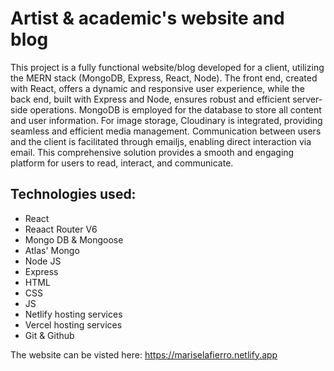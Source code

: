# Artist & academic's website and blog

This project is a fully functional website/blog developed for a client, utilizing the MERN stack (MongoDB, Express, React, Node). The front end, created with React, offers a dynamic and responsive user experience, while the back end, built with Express and Node, ensures robust and efficient server-side operations. MongoDB is employed for the database to store all content and user information. For image storage, Cloudinary is integrated, providing seamless and efficient media management. Communication between users and the client is facilitated through emailjs, enabling direct interaction via email. This comprehensive solution provides a smooth and engaging platform for users to read, interact, and communicate.

## Technologies used:

- React
- Reaact Router V6
- Mongo DB & Mongoose
- Atlas' Mongo
- Node JS
- Express
- HTML
- CSS
- JS
- Netlify hosting services
- Vercel hosting services
- Git & Github

The website can be visted here: https://mariselafierro.netlify.app

